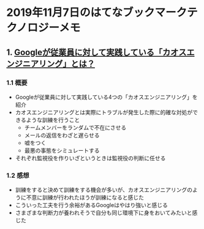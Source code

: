 # 2019年11月7日のはてなブックマークテクノロジーメモ

## 1. [Googleが従業員に対して実践している「カオスエンジニアリング」とは？](https://gigazine.net/news/20191106-google-chaos-engineering/)

### 1.1 概要

- Googleが従業員に対して実践している4つの「カオスエンジニアリング」を紹介
- カオスエンジニアリングとは実際にトラブルが発生した際に的確な対処ができるような訓練を行うこと
    - チームメンバーをランダムで不在にさせる
    - メールの返信をわざと遅らせる
    - 嘘をつく
    - 最悪の事態をシミュレートする
- それぞれ監視役を作りいざというときは監視役の判断に任せる

### 1.2 感想

- 訓練をすると決めて訓練をする機会が多いが、カオスエンジニアリングのように不意に訓練が行われたほうが訓練になると感じた
- こういった工夫を行う余裕があるGoogleはやはり強いと感じる
- さまざまな判断力が養われそうで自分も同じ環境下に身をおいてみたいと感じた
